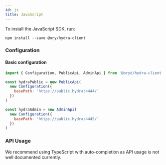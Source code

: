 ```yaml
---
id: js
title: JavaScript
---
```


To install the JavaScript SDK, run:

```
npm install --save @ory/hydra-client
```

### Configuration

#### Basic configuration

```js
import { Configuration, PublicApi, AdminApi } from '@oryd/hydra-client'

const hydraPublic = new PublicApi(
  new Configuration({
    basePath: 'https://public.hydra:4444/'
  })
)

const hydraAdmin = new AdminApi(
  new Configuration({
    basePath: 'https://public.hydra:4445/'
  })
)
```

### API Usage

We recommend using TypeScript with auto-completion as API usage is not well
documented currently.
